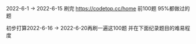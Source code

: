 2022-6-1 -> 2022-6-15  刷完 https://codetop.cc/home 前100题  95%都做过的题

初步打算2022-6-16 -> 2022-6-20再刷一遍这100题 并在下面纪录题目的难易程度
